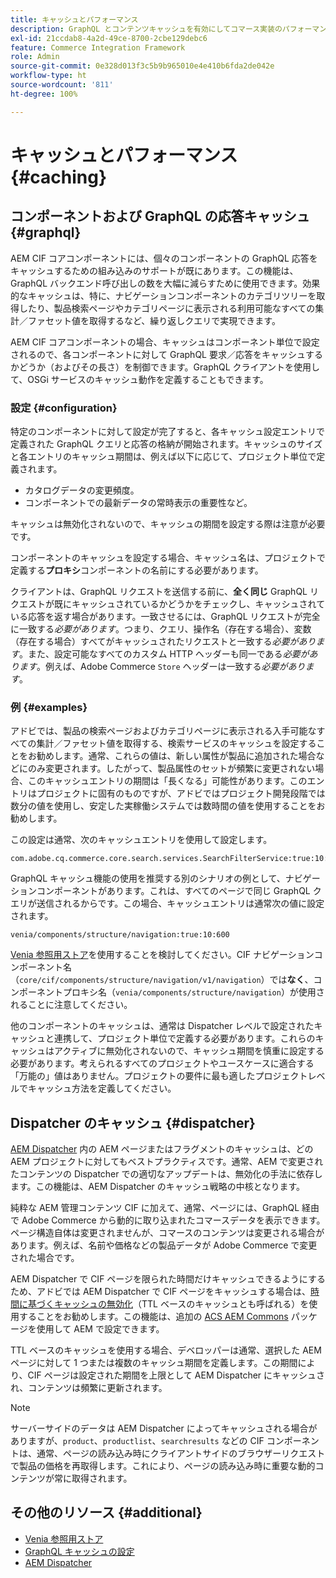 ```yaml
---
title: キャッシュとパフォーマンス
description: GraphQL とコンテンツキャッシュを有効にしてコマース実装のパフォーマンス最適化に利用できる様々な設定について説明します。
exl-id: 21ccdab8-4a2d-49ce-8700-2cbe129debc6
feature: Commerce Integration Framework
role: Admin
source-git-commit: 0e328d013f3c5b9b965010e4e410b6fda2de042e
workflow-type: ht
source-wordcount: '811'
ht-degree: 100%

---
```


# キャッシュとパフォーマンス {#caching}

## コンポーネントおよび GraphQL の応答キャッシュ {#graphql}

AEM CIF コアコンポーネントには、個々のコンポーネントの GraphQL 応答をキャッシュするための組み込みのサポートが既にあります。この機能は、GraphQL バックエンド呼び出しの数を大幅に減らすために使用できます。効果的なキャッシュは、特に、ナビゲーションコンポーネントのカテゴリツリーを取得したり、製品検索ページやカテゴリページに表示される利用可能なすべての集計／ファセット値を取得するなど、繰り返しクエリで実現できます。

AEM CIF コアコンポーネントの場合、キャッシュはコンポーネント単位で設定されるので、各コンポーネントに対して GraphQL 要求／応答をキャッシュするかどうか（およびその長さ）を制御できます。GraphQL クライアントを使用して、OSGi サービスのキャッシュ動作を定義することもできます。

### 設定 {#configuration}

特定のコンポーネントに対して設定が完了すると、各キャッシュ設定エントリで定義された GraphQL クエリと応答の格納が開始されます。キャッシュのサイズと各エントリのキャッシュ期間は、例えば以下に応じて、プロジェクト単位で定義されます。

* カタログデータの変更頻度。
* コンポーネントでの最新データの常時表示の重要性など。

キャッシュは無効化されないので、キャッシュの期間を設定する際は注意が必要です。

コンポーネントのキャッシュを設定する場合、キャッシュ名は、プロジェクトで定義する&#x200B;**プロキシ**&#x200B;コンポーネントの名前にする必要があります。

クライアントは、GraphQL リクエストを送信する前に、**全く同じ** GraphQL リクエストが既にキャッシュされているかどうかをチェックし、キャッシュされている応答を返す場合があります。一致させるには、GraphQL リクエストが完全に一致する&#x200B;_必要があります_。つまり、クエリ、操作名（存在する場合）、変数（存在する場合）すべてがキャッシュされたリクエストと一致する&#x200B;_必要があります_。また、設定可能なすべてのカスタム HTTP ヘッダーも同一である&#x200B;_必要があります_。例えば、Adobe Commerce `Store` ヘッダーは一致する&#x200B;_必要があります_。

### 例 {#examples}

アドビでは、製品の検索ページおよびカテゴリページに表示される入手可能なすべての集計／ファセット値を取得する、検索サービスのキャッシュを設定することをお勧めします。通常、これらの値は、新しい属性が製品に追加された場合などにのみ変更されます。したがって、製品属性のセットが頻繁に変更されない場合、このキャッシュエントリの期間は「長くなる」可能性があります。このエントリはプロジェクトに固有のものですが、アドビではプロジェクト開発段階では数分の値を使用し、安定した実稼働システムでは数時間の値を使用することをお勧めします。

この設定は通常、次のキャッシュエントリを使用して設定します。

```
com.adobe.cq.commerce.core.search.services.SearchFilterService:true:10:3600
```

GraphQL キャッシュ機能の使用を推奨する別のシナリオの例として、ナビゲーションコンポーネントがあります。これは、すべてのページで同じ GraphQL クエリが送信されるからです。この場合、キャッシュエントリは通常次の値に設定されます。

```
venia/components/structure/navigation:true:10:600
```

[Venia 参照用ストア](https://github.com/adobe/aem-cif-guides-venia)を使用することを検討してください。CIF ナビゲーションコンポーネント名（`core/cif/components/structure/navigation/v1/navigation`）では&#x200B;**なく**、コンポーネントプロキシ名（`venia/components/structure/navigation`）が使用されることに注意してください。

他のコンポーネントのキャッシュは、通常は Dispatcher レベルで設定されたキャッシュと連携して、プロジェクト単位で定義する必要があります。これらのキャッシュはアクティブに無効化されないので、キャッシュ期間を慎重に設定する必要があります。考えられるすべてのプロジェクトやユースケースに適合する「万能の」値はありません。プロジェクトの要件に最も適したプロジェクトレベルでキャッシュ方法を定義してください。

## Dispatcher のキャッシュ {#dispatcher}

[AEM Dispatcher](https://experienceleague.adobe.com/docs/experience-manager-dispatcher/using/dispatcher.html?lang=ja) 内の AEM ページまたはフラグメントのキャッシュは、どの AEM プロジェクトに対してもベストプラクティスです。通常、AEM で変更されたコンテンツの Dispatcher での適切なアップデートは、無効化の手法に依存します。この機能は、AEM Dispatcher のキャッシュ戦略の中核となります。

純粋な AEM 管理コンテンツ CIF に加えて、通常、ページには、GraphQL 経由で Adobe Commerce から動的に取り込まれたコマースデータを表示できます。ページ構造自体は変更されませんが、コマースのコンテンツは変更される場合があります。例えば、名前や価格などの製品データが Adobe Commerce で変更された場合です。

AEM Dispatcher で CIF ページを限られた時間だけキャッシュできるようにするため、アドビでは AEM Dispatcher で CIF ページをキャッシュする場合は、[時間に基づくキャッシュの無効化](https://experienceleague.adobe.com/docs/experience-manager-dispatcher/using/configuring/dispatcher-configuration.html?lang=ja#configuring-time-based-cache-invalidation-enablettl)（TTL ベースのキャッシュとも呼ばれる）を使用することをお勧めします。この機能は、追加の [ACS AEM Commons](https://adobe-consulting-services.github.io/acs-aem-commons/) パッケージを使用して AEM で設定できます。

TTL ベースのキャッシュを使用する場合、デベロッパーは通常、選択した AEM ページに対して 1 つまたは複数のキャッシュ期間を定義します。この期間により、CIF ページは設定された期間を上限として AEM Dispatcher にキャッシュされ、コンテンツは頻繁に更新されます。

>[!NOTE]
>
>サーバーサイドのデータは AEM Dispatcher によってキャッシュされる場合がありますが、`product`、`productlist`、`searchresults` などの CIF コンポーネントは、通常、ページの読み込み時にクライアントサイドのブラウザーリクエストで製品の価格を再取得します。これにより、ページの読み込み時に重要な動的コンテンツが常に取得されます。

## その他のリソース {#additional}

* [Venia 参照用ストア](https://github.com/adobe/aem-cif-guides-venia)
* [GraphQL キャッシュの設定](https://github.com/adobe/commerce-cif-graphql-client#caching)
* [AEM Dispatcher](https://experienceleague.adobe.com/docs/experience-manager-dispatcher/using/dispatcher.html?lang=ja)
